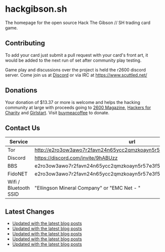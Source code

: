 # hackgibson.sh
The homepage for the open source Hack The Gibson // SH trading card game.


## Contributing

To add your card just submit a pull request with your card's front art, it would be added to the next run of set after community play testing.

Game play and discussions over the project is held the r2600 discord server. Come join us at [Discord](https://discord.com/invite/9hABUzz) or via IRC at https://www.scuttled.net/


## Donations

Your donation of $13.37 or more is welcome and helps the hacking community at large with proceeds going to [2600 Magazine](https://2600.com/), [Hackers for Charity](https://hackersforcharity.org) and [Girlstart](https://girlstart.org).  Visit [buymeacoffee](https://www.buymeacoffee.com/hackgibson.sh) to donate.


## Contact Us

Service | url
-|-
Tor | http://e2ro3ow3awo7r2favn24n65ycc2qmzkoayn5r57e3f56nvjwdcgg32ad.onion
Discord | https://discord.com/invite/9hABUzz
BBS | e2ro3ow3awo7r2favn24n65ycc2qmzkoayn5r57e3f56nvjwdcgg32ad.onion:23
FidoNET | e2ro3ow3awo7r2favn24n65ycc2qmzkoayn5r57e3f56nvjwdcgg32ad.onion:24554
Wifi / Bluetooth SSID | "Ellingson Mineral Company" or "EMC Net - <fidonet address>"

## Latest Changes
<!-- BLOG-POST-LIST:START -->
- [Updated with the latest blog posts](https://github.com/DFW2600/hackgibson.sh/commit/fdd3c4f0351b370e2b019fb7fe9a0aac97f24b75)
- [Updated with the latest blog posts](https://github.com/DFW2600/hackgibson.sh/commit/859f118feb956ad92b92ef2339ed94c96876a611)
- [Updated with the latest blog posts](https://github.com/DFW2600/hackgibson.sh/commit/63f5aeff822bdc960a1cff6ca234321891692e5c)
- [Updated with the latest blog posts](https://github.com/DFW2600/hackgibson.sh/commit/bf5153ea0b899c7bd78dba60916c2bb9169d713d)
- [Updated with the latest blog posts](https://github.com/DFW2600/hackgibson.sh/commit/cb8b4fbefc4b64625d9e5e28bb69d1b07553d8df)
<!-- BLOG-POST-LIST:END -->
